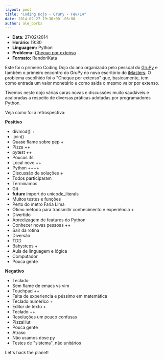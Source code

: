 ```yaml
---
layout: post
title: "Coding Dojo - GruPy - Fev/14"
date: 2014-02-27 19:30:00 -03:00
author: ale_borba
---
```

+ **Data:** 27/02/2014
+ **Horário:** 19:30
+ **Linguagem:** Python
+ **Problema:** [Cheque por extenso]()
+ **Formato:** RandoriKata

Este foi o primeiro Coding Dojo do ano organizado pelo pessoal do [GruPy]() e também o primeiro encontro do GruPy no novo escritório do [iMasters](http://imasters.com.br). O problema escolhido foi o "Cheque por extenso" que, basicamente, tem como entrada um valor monetário e como saida o mesmo valor por extenso.

Tivemos neste dojo várias caras novas e discussões muito saudáveis e acaloradas a respeito de diversas práticas adotadas por programadores Python. 

Veja como foi a retrospectiva:

**Positivo**

+ divmod() +
+ .join()
+ Quase flame sobre pep +
+ Pizza ++
+ pytest ++
+ Poucos ifs
+ Local novo ++
+ Python ++++
+ Discussão de soluções +
+ Todos participaram
+ Terminamos
+ Git
+ __future__ import do unicode_literals
+ Muitos testes e funções
+ Perto do metro Faria Lima
+ Ótimo método para transmitir conhecimento e experiência +
+ Divertido
+ Apredizagem de features do Python
+ Conhecer novas pessoas ++
+ Sair da rotina
+ Diversão
+ TDD
+ Babysteps +
+ Aula de linguagem e lógica
+ Computador
+ Pouca gente

**Negativo**

+ Teclado
+ Sem flame de emacs vs vim
+ Touchpad ++
+ Falta de experiencia e péssimo em matemática
+ Teclado numérico +
+ Editor de texto +
+ Teclado ++
+ Resoluções um pouco confusas
+ PizzaHut
+ Pouca gente
+ Atraso
+ Não usamos dose.py
+ Testes de "sistema", não unitários

Let's hack the planet!
